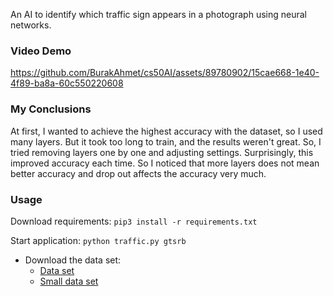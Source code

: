 
An AI to identify which traffic sign appears in a photograph using neural networks.

### Video Demo

  https://github.com/BurakAhmet/cs50AI/assets/89780902/15cae668-1e40-4f89-ba8a-60c550220608


### My Conclusions

  At first, I wanted to achieve the highest accuracy with the dataset, so I used many layers. But it took too long to train, and the results weren't great. So, I tried removing layers one by one and adjusting settings. Surprisingly, this improved accuracy each time. So I noticed that more layers does not mean better accuracy and drop out affects the accuracy very much.



### Usage
  Download requirements: 
  <code>pip3 install -r requirements.txt </code>
  
  Start application: <code>python traffic.py gtsrb</code>
  * Download the data set:
    - [Data set](https://cdn.cs50.net/ai/2020/x/projects/5/gtsrb.zip)
    - [Small data set](https://cdn.cs50.net/ai/2020/x/projects/5/gtsrb-small.zip)


          
